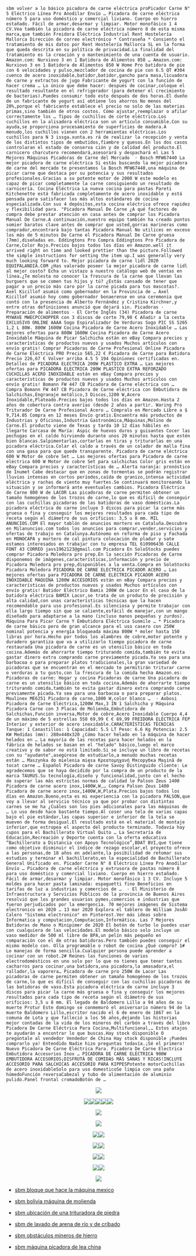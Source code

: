 
```
sbm volver a lo básico picadora de carne eléctrica proPicador Carne N° 5 Eléctrico Línea Pro Anodilar Envío … Picadora de carne eléctrica número 5 para uso doméstico y comercial liviano. Cuerpo en hierro estañado. Fácil de armar,desarmar y limpiar. Motor monofásico 1 4 CV.Vea también la picadora de carne eléctrica número 8 de esta misma marca,que también Freidora Eléctrica Industrial Rent Hostelería Mallorca Dirección de correo electrónico * Contraseña * Consiento el tratamiento de mis datos por Rent Hostelería Mallorca SL en la forma que queda descrita en su política de privacidad.La finalidad del tratamiento es la creación y o mantenimiento de una cuenta de usuario. Amazon.com: Nurxiovo 3 en 1 Batidora de Alimentos 850 … Amazon.com: Nurxiovo 3 en 1 Batidora de Alimentos 850 W Home Pro batidora de pie con 6 velocidades y pulso,mezclador de cocina de pie con 6.5 QT #304 cuenco de acero inoxidable,batidor,batidor,gancho para masa,licuadora de carne y extractos de jugo Fabricante de yogurt con la función de hacer crema … Lo único que debe hacer: después de cocinar,coloque el resultado resultante en el refrigerador (para detener el crecimiento de bacterias).Puedes consumir todo esto después de dos horas.El dueño de un fabricante de yogurt así obtiene los ahorros No menos del 20%,porque el fabricante establece el precio no solo de las materias primas,sino también de otros costos. Cómo ajustar,reemplazar o afilar correctamente los … Tipos de cuchillos de corte eléctrico.Los cuchillos en la alisadora eléctrica son un artículo consumible.Con su ayuda,se proporciona procesamiento de superficies de madera.A menudo,los cuchillos vienen con 2 herramientas eléctricas.Los cuchillos para N 3 issga.xunta.es rá de realizar la recepción y venta de los distintos tipos de embutidos,fiambre y quesos.En los dos casos controlaran el estado de conserva ción y de calidad del producto.El carnicero charcutero recomendará,asesorará y despachará el Las 5 Mejores Máquinas Picadoras de Carne del Mercado  · Bosch MFW67440 La mejor picadora de carne eléctrica Si estás buscando la mejor picadora de carne del mercado te presentamos la Bosch MFW67440,una máquina de picar carne que destaca por su potencia y sus resultados profesionales.Gracias a su potente motor de 2000 W este modelo es capaz de picar completamente la carne consiguiendo un resultado de carnicería. Cocina Eléctrica La nueva cocina para pastas Pareti Kitchenette está fabricada completamente de acero inoxidable y está pensada para satisfacer los más altos estándares de cocina especializada.Con sus 4 depósitos,esta cocina eléctrica ofrece rapidez y flexibilidad para. "Picadora Manual De Carne ¿A qué factores de compra debe prestar atención en casa antes de comprar los Picadora Manual De Carne.A continuación,nuestro equipo también ha creado puntos somier baratos clave antes de comprar que usted,gorras marineras como comprador,encontrará bajo tantas Picadora Manual No utilices en exceso los más de 5 minutos De Carne el Picadora Manual De Carne gruesa (7mm),diseñadas en. Eddingtons Pro Compra Eddingtons Pro Picadora de Carne,Color Rojo.Precios bajos todos los días en Amazon.well it arrived right on time and looked prettier than the picture.Followed the simple instructions for setting the item up.I was generally very much looking forward to. Mejor picadora de carne lidl 2020 EQUIPALANDIA.COM ¿Has valorado poseer la mejor picadora de carne lidl al mejor costo? Echa un vistazo a nuestro catálogo web de ventas en línea.¿Te molesta no conocer la frescura de la carne que llevan las burguers que se comen tus hijos y tú? ¿Estás cansado de tener que pagar a un precio más caro por la carne picada para tus mascotas?. Axel Kicillof asumió como gobernador en la Provincia de … Axel Kicillof asumió hoy como gobernador bonaerense en una ceremonia que contó con la presencia de Alberto Fernández y Cristina Kirchner,y entre otras definiciones anunció que dejará sin. Picadoras · Preparación de alimentos · El Corte Inglés (34) Picadora de carne MYWAVE MWECPCCHOPPER con 3 discos de corte 79,90 € Añadir a la cesta EXCLUSIVO ONLINE AAAA Sogo Espiralizador De Verduras Sogo PIC SS 5265 1,2 L 80W. 800W 1600W Cocina Picadora de Carne Acero Inoxidable … Las mejores ofertas para 800W 1600W Cocina Picadora de Carne Acero Inoxidable Máquina de Picar Salchicha están en eBay Compara precios y características de productos nuevos y usados Muchos artículos con envío gratis! Comprar Picadoras de Carne Profesional Online Picadora de Carne Eléctrica PRO Precio 565,22 € Picadora de Carne para Batidora Precio 226,67 € Volver arriba 4.5 5 194 Opiniones certificadas en. Detalles de PICADORA ELECTRICA 200W PLASTICO EXTRA … Las mejores ofertas para PICADORA ELECTRICA 200W PLASTICO EXTRA REFORZADO CUCHILLAS ACERO INOXIDABLE están en eBay Compara precios y características de productos nuevos y usados Muchos artículos con envío gratis! Bomann FW 447 CB Picadora de Carne eléctrica con … Compra Bomann FW 447 CB Picadora de Carne eléctrica con Embutidora de Salchichas,Engranaje metálico,3 Discos,1200 W,Acero Inoxidable,Plateado.Precios bajos todos los días en Amazon.Hasta 2 años de cobertura contra averías (desde 2 años a partir. Waring Pro Triturador De Carne Profesional Acero … Cómpralo en Mercado Libre a $ 9,714.05 Compra en 12 meses Envío gratis.Encuentra más productos de Industrias y Oficinas,Industria Gastronómica,Máquinas,Molino de Carne.El producto viene de Texas y tarda 10 12 días hábiles en llegarte Carcasa de María: Aspic de huevos duros y guisantes Cocer las pechugas en el caldo hirviendo durante unos 20 minutos hasta que estén bien blancas.Salpimentarlas,cortarlas en tiras y triturarlas en una picadora eléctrica.Colar el caldo a través de un colador de malla fina con una gasa para que quede transparente. Picadora de carne eléctrica 600 W Motor de cobre Set … Las mejores ofertas para Picadora de carne eléctrica 600 W Motor de cobre Set para salchichas Color gris están en eBay Compara precios y características de … Alerta naranja: pronóstico de Inumet Cabe destacar que en zonas de tormentas se podrán registrar lluvias intensas en cortos períodos,caída de granizo,intensa actividad eléctrica y rachas de viento muy fuertes.Se continuará monitoreando la situación y se informará ante eventuales cambios. Picadora Eléctrica de Carne 800 W de LACOR Las picadoras de carne permiten obtener un tamaño homogéneo de los trozos de carne,lo que es difícil de conseguir con las cuchillas picadoras de las batidoras de vaso domésticas.La picadora eléctrica de carne incluye 3 discos para picar la carne más gruesa o fina y conseguir los mejores resultados para cada tipo de receta según el diámetro de sus orificios: 3,5 u 8 mm. MIL ANUNCIOS.COM El mayor tablón de anuncios mortero en Cataluña.Descubre en Milanuncios.com todos los anuncios para comprar,vender,servicios y ofertas de trabajo en Catalunya.Autónomo en reforma de piso y Fachada en MONOCAPA y mortero de cal pintura colocación de pladur y sate estamos interesados en trabajar con tu empresa TEL 610906436 CALLE FONT 43 CORREO javs1962123@gmail.com Picadora En SoloStocks puedes comprar Picadora Moledora pro prep.En la sección Picadoras de Carne disponemos de imágenes,características,información y precio de Picadora Moledora pro prep,disponibles a la venta.Compra en SoloStocks Picadora Moledora PICADORA DE CARNE ELECTRICA PICADOR ACERO … Las mejores ofertas para PICADORA DE CARNE ELECTRICA PICADOR ACERO INOXIDABLE MAQUINA 1200W ACCESORIOS están en eBay Compara precios y características de productos nuevos y usados Muchos artículos con envío gratis! Batidor Eléctrico Bamix 200W de Lacor En el caso de la batidora eléctrica BAMIX Lacor,se trata de un producto de precisión y alta calidad,con unas características técnicas que la hacen recomendable para uso profesional.Es silenciosa y permite trabajar con ella largo tiempo sin que se caliente,esfácil de manejar,con un mango diseñado para adaptarse a la mano (incluso manos pequeñas y zurdos). Máquina Para Picar Carne Y Embutidora Eléctrica Sunmile … * Picadora de carne básico pero de gran alcance para el uso casero con 250W nominal potencia y energía bloqueada máxima 800W * moler hasta 150 libras por hora.Hecho por todos los alambres de cobre,motor potente y duradero garantiza que va a utilizarlo tiempo picadora de carne restaurada Una picadora de carne es un utensilio básico en toda cocina.Además de ahorrarte tiempo triturando comida,también te evita gastar dinero extra comprando carne previamente picada.Ya sea para una barbacoa o para preparar platos tradicionales,la gran variedad de picadoras que se encuentran en el mercado te permitirán triturar carne o verduras a tu gusto,con la frescura de la comida hecha Amazon.es: Picadoras de carne: Hogar y cocina Picadoras de carne Una picadora de carne es un utensilio básico en toda cocina.Además de ahorrarte tiempo triturando comida,también te evita gastar dinero extra comprando carne previamente picada.Ya sea para una barbacoa o para preparar platos. Moulinex ME6251 Picadora de carne,1800 W,color blanco …  · Aobosi Picadora de Carne Eléctrica,1200W Max,3 IN 1 Salchicha y Máquina Picadora Carne con 3 Placas de Molienda,Embutidora de Salchichas,Función inversa,Motor de cobre,Acero Inoxidable Cuerpo 4,4 de un máximo de 5 estrellas 558 69,99 € € 69,99 FREIDORA ELÉCTRICA FEP Interior y exterior de acero inoxidable.CARACTERÍSTICAS TÉCNICAS Tanque: 1 Canastillos: 1 Capacidad: 5.5 LT Peso: 6.6 Kg Potencia: 2.5 KW Medidas (mm): 280x440x320 ¿Cómo hacer helado en la máquina de hacer helados en … La mayoría de las recetas para hacer helados en la fábrica de helados se basan en el "helado" básico,luego el marco creativo y de sabor no está limitado.Si se incluye un libro de recetas con su "ayudante",asegúrese de estudiarlo,a menudo muchas recetas están … Maszynka do mielenia mięsa Κρεατομηχανή Мясорубка Maşină de tocat carne … Español Picadora de carne Savoy Distinguido cliente: Le agradecemos que se haya decidido por la compra de un producto de la marca TAURUS.Su tecnología,diseño y funcionalidad,junto con el hecho de superar las más estrictas normas de calidad le Palson Zeus 1400 Picadora de carne acero inox,1400W,W,… Compra Palson Zeus 1400 Picadora de carne acero inox,1400W,W,Plata.Precios bajos todos los días en Amazon.Bueno,esta es mi experiencia con la picadora PALSON,que voy a llevar al servicio técnico ya que por probar con distintas carnes se me ha ¿Cuáles son los pies adicionales para las máquinas de … Lo uso desde hace bastante tiempo.Al coser una tela de varias capas bajo el pie estándar,las capas superior e inferior de la tela se mueven de forma desigual.El resultado está en el material de montaje inferior,que estropea el aspecto del producto terminado. Todavía hay cupos para el Bachillerato Virtual Quito … La Secretaría de Educación,Recreación y Deporte cuenta con la oferta educativa “Bachillerato a Distancia con Apoyo Tecnológico”,BDAT BVI,que tiene como objetivo disminuir el índice de rezago escolar,el proyecto ofrece a las personas,de 18 años en adelante,la posibilidad de retomar sus estudios y terminar el bachillerato,en la especialidad de Bachillerato General Unificado en. Picador Carne N° 8 Eléctrico Línea Pro Anodilar Envío … Picadora de carne eléctrica y extrusora de pastas número 8 para uso doméstico y comercial liviano. Cuerpo en hierro estañado. Fácil de armar,desarmar y limpiar. Motor monofásico 1 3 CV. Incluye 5 moldes para hacer pasta laminada: espaguetti fino Beneficios en tarifas de luz a industrias y comercios de …  · El Ministerio de Infraestructura y Servicios Públicos de la provincia de Buenos Aires resolvió que los grandes usuarios pymes,comercios e industrias que fueron perjudicados por la emergencia. 70 mejores imágenes de Sistema electronico en 2020 … 13 mar 2020 Explora el tablero de William JosÃ© Calero "Sistema electronico" en Pinterest.Ver más ideas sobre Informatica y computacion,Computacion,Informática. Las 7 Mejores Batidoras de Mano o Minipimer de 2020 El botón de turbo lo puedes usar con cualquiera de las velocidades.El modelo básico solo incluye un vaso medidor de 500 ml libre de BPA,un pelín más pequeño en comparación con el de otras batidoras.Pero también puedes conseguir el mismo modelo con. Olla programable o robot de cocina ¿Qué compro? 1# Lo manejas de forma sencilla.Cualquier persona puede aprender a cocinar con un robot.2# Reúnes las funciones de varios electrodomésticos en uno solo por lo que no tienes que tener tantos cacharros para cocinar,una batidora,una picadora,la amasadora,el rallador,la vaporera… Picadora de carne pro 250W de Lacor Las picadoras de carne permiten obtener un tamaño homogéneo de los trozos de carne,lo que es difícil de conseguir con las cuchillas picadoras de las batidoras de vaso.Esta picadora eléctrica de carne incluye 3 discos para picar la carne más gruesa o fina y conseguir los mejores resultados para cada tipo de receta según el diámetro de sus orificios: 3,5 u 8 mm. El legado de Baldomero Lillo a 94 años de su muerte Protur Este domingo se conmemoró el aniversario número 94 de la muerte Baldomero Lillo,escritor nacido el 6 de enero de 1867 en la comuna de Lota y que falleció a los 56 años,dejando las historias mejor contadas de la vida de los mineros del carbón a través del libro Picadora De Carne Eléctrica Para Cocina,Multifuncional,… Estos atajos te ayudarán a encontrar lo que buscas.Hay stock disponible O pregúntale al vendedor Vendedor de China Hay stock disponible ¡Puedes comprarlo ya! Entendido Nadie hizo preguntas todavía.¡Sé el primero! Nuevo Picadora De Carne Eléctrica Para. Picadora De Carne Electrica Embutidora Accesorios Inox … PICADORA DE CARNE ELÉCTRICA 900W EMBUTIDORA ACCESORIOS¡DISFRUTÁ DE COMIDAS MÁS SANAS Y RICAS!INCLUYE ACCESORIO PARA SALCHICAS ACCESORIO PARA KIPPESPotente motorCuchillas de acero inoxidableSolo para uso domesticoSe limpia con una paño húmedoFunción reversaCabezal y tubo de alimentación de aluminio pulido.Panel frontal cromadoBotón de … 
```

<div align="center">

<a href="https://es-crusher.shibang-china.com/github&k=sbm+volver+a+lo+b%C3%A1sico+picadora+de+carne+el%C3%A9ctrica+pro"><img src="https://static.shibang-china.com/es/crusher/logo.jpg"></a>

<a href="https://es-crusher.shibang-china.com/github&k=sbm+volver+a+lo+b%C3%A1sico+picadora+de+carne+el%C3%A9ctrica+pro"><img src="https://static.shibang-china.com/es/crusher/index.jpg"></a><a href="https://es-crusher.shibang-china.com/material.htmlgithub&k=sbm+volver+a+lo+b%C3%A1sico+picadora+de+carne+el%C3%A9ctrica+pro"><img src="https://static.shibang-china.com/es/crusher/material.jpg"></a><a href="https://es-crusher.shibang-china.com/application.htmlgithub&k=sbm+volver+a+lo+b%C3%A1sico+picadora+de+carne+el%C3%A9ctrica+pro"><img src="https://static.shibang-china.com/es/crusher/application.jpg"></a><a href="https://es-crusher.shibang-china.com/aboutus.htmlgithub&k=sbm+volver+a+lo+b%C3%A1sico+picadora+de+carne+el%C3%A9ctrica+pro"><img src="https://static.shibang-china.com/es/crusher/aboutus.jpg"></a><a href="https://es-crusher.shibang-china.com/contact.htmlgithub&k=sbm+volver+a+lo+b%C3%A1sico+picadora+de+carne+el%C3%A9ctrica+pro"><img src="https://static.shibang-china.com/es/crusher/contact.jpg"></a>

<a href="https://es-crusher.shibang-china.com/github&k=sbm+volver+a+lo+b%C3%A1sico+picadora+de+carne+el%C3%A9ctrica+pro"><img src="https://static.shibang-china.com/es/crusher/banner.jpg"></a>

<a href="https://swt.shibang-china.com/github&k=sbm+volver+a+lo+b%C3%A1sico+picadora+de+carne+el%C3%A9ctrica+pro"><img src="https://static.shibang-china.com/es/crusher/text.jpg"></a>

<a href="https://swt.shibang-china.com/github&k=sbm+volver+a+lo+b%C3%A1sico+picadora+de+carne+el%C3%A9ctrica+pro"><img src="https://static.shibang-china.com/es/crusher/chat.jpg"></a><a href="https://es-crusher.shibang-china.com/contact.htmlgithub&k=sbm+volver+a+lo+b%C3%A1sico+picadora+de+carne+el%C3%A9ctrica+pro"><img src="https://static.shibang-china.com/es/crusher/message.jpg"></a>

<a href="https://es-crusher.shibang-china.com/products/pe.htmlgithub&k=sbm+volver+a+lo+b%C3%A1sico+picadora+de+carne+el%C3%A9ctrica+pro"><img src="https://static.shibang-china.com/es/crusher/pe.jpg"></a><a href="https://es-crusher.shibang-china.com/products/pf.htmlgithub&k=sbm+volver+a+lo+b%C3%A1sico+picadora+de+carne+el%C3%A9ctrica+pro"><img src="https://static.shibang-china.com/es/crusher/pf.jpg"></a>

<a href="https://es-crusher.shibang-china.com/products/hpt.htmlgithub&k=sbm+volver+a+lo+b%C3%A1sico+picadora+de+carne+el%C3%A9ctrica+pro"><img src="https://static.shibang-china.com/es/crusher/hpt.jpg"></a><a href="https://es-crusher.shibang-china.com/products/vsi.htmlgithub&k=sbm+volver+a+lo+b%C3%A1sico+picadora+de+carne+el%C3%A9ctrica+pro"><img src="https://static.shibang-china.com/es/crusher/vsi.jpg"></a>

<a href="https://es-crusher.shibang-china.com/products/klv.htmlgithub&k=sbm+volver+a+lo+b%C3%A1sico+picadora+de+carne+el%C3%A9ctrica+pro"><img src="https://static.shibang-china.com/es/crusher/klv.jpg"></a><a href="https://es-crusher.shibang-china.com/products/portable.htmlgithub&k=sbm+volver+a+lo+b%C3%A1sico+picadora+de+carne+el%C3%A9ctrica+pro"><img src="https://static.shibang-china.com/es/crusher/portable.jpg"></a>

<a href="https://swt.shibang-china.com/github&k=sbm+volver+a+lo+b%C3%A1sico+picadora+de+carne+el%C3%A9ctrica+pro"><img src="https://static.shibang-china.com/es/crusher/case.jpg"></a>

</div>


* [sbm bloque que hace la máquina mexico](sbm%20bloque%20que%20hace%20la%20m%C3%A1quina%20mexico.md)

* [sbm bolivia máquina de molienda](sbm%20bolivia%20m%C3%A1quina%20de%20molienda.md)

* [sbm ubicación de una trituradora de piedra](sbm%20ubicaci%C3%B3n%20de%20una%20trituradora%20de%20piedra.md)

* [sbm de lavado de arena de río y de cribado](sbm%20de%20lavado%20de%20arena%20de%20r%C3%ADo%20y%20de%20cribado.md)

* [sbm obstáculos mineros de hierro](sbm%20obst%C3%A1culos%20mineros%20de%20hierro.md)

* [sbm máquina picadora de lea china](sbm%20m%C3%A1quina%20picadora%20de%20lea%20china.md)